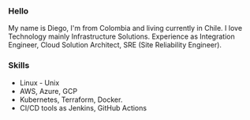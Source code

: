 ### Hello

My name is Diego, I'm from Colombia and living currently in Chile.
I love Technology mainly Infrastructure Solutions.
Experience as Integration Engineer, Cloud Solution Architect, SRE (Site Reliability Engineer).

### Skills
- Linux - Unix
- AWS, Azure, GCP
- Kubernetes, Terraform, Docker.
- CI/CD tools as Jenkins, GitHub Actions

